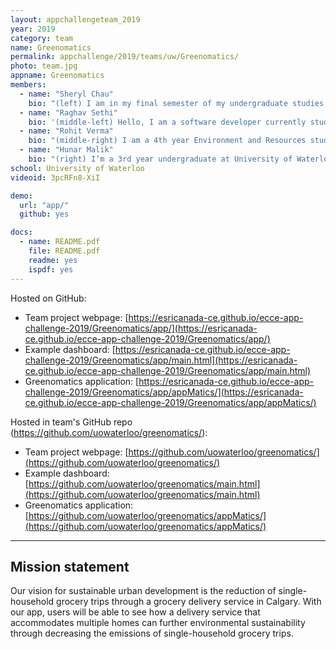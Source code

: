 ```yaml
---
layout: appchallengeteam_2019
year: 2019
category: team
name: Greenomatics
permalink: appchallenge/2019/teams/uw/Greenomatics/
photo: team.jpg
appname: Greenomatics
members:
  - name: "Sheryl Chau"
    bio: "(left) I am in my final semester of my undergraduate studies in Geography, specializing in Geomatics. I am passionate about understanding spatial relationships in the physical and social world. After graduating in June 2019, I will be starting my graduate studies in alpine hydrometeorology. I enjoy being in the mountains, whether it be hiking in the summer or snowboarding in the winter!"
  - name: "Raghav Sethi"
    bio: '(middle-left) Hello, I am a software developer currently studying in 3rd year at University of Waterloo. My interests include web app development, design and UI improvement. I enjoy problem solving and like to apply my skills to real world problems. I am experienced using technologies used in geomatics. I have entrepreneurial nature and is additionally motivated after winning at 2 hackathons. I also like making funny noises on my guitar and flute. I pronounce mayonnaise as "my own knees".'
  - name: "Rohit Verma"
    bio: "(middle-right) I am a 4th year Environment and Resources student with an interest in GIS and ecology. In the future, I hope to use my knowledge of ecology and spatial patterns to understand the effect of urbanization on local ecological systems. After graduation, I will be starting my graduate studies to pursue these research interests."
  - name: "Hunar Malik"
    bio: "(right) I’m a 3rd year undergraduate at University of Waterloo pursuing Hons. Geomatics with double minors in Computer Science and Management Studies and Specialisation in Climate Change. I’m tech savvy and love to face challenges. I love environment too and no matter why I’m here today. My background and my good knowledge in the computing languages and algorithms make me a good coder with essence of environmentalist. We, the young brats are responsible for mitigating the dreadful effects on the environment and hence, we are using GIS and Web Mapping tools as weapons in our fight to make our environment sustainable."
school: University of Waterloo
videoid: 3pcRFn8-XiI

demo:
  url: "app/"
  github: yes

docs:
  - name: README.pdf
    file: README.pdf
    readme: yes
    ispdf: yes
---
```


Hosted on GitHub:

- Team project webpage: [https://esricanada-ce.github.io/ecce-app-challenge-2019/Greenomatics/app/](https://esricanada-ce.github.io/ecce-app-challenge-2019/Greenomatics/app/)
- Example dashboard: [https://esricanada-ce.github.io/ecce-app-challenge-2019/Greenomatics/app/main.html](https://esricanada-ce.github.io/ecce-app-challenge-2019/Greenomatics/app/main.html)
- Greenomatics application: [https://esricanada-ce.github.io/ecce-app-challenge-2019/Greenomatics/app/appMatics/](https://esricanada-ce.github.io/ecce-app-challenge-2019/Greenomatics/app/appMatics/)

Hosted in team's GitHub repo (https://github.com/uowaterloo/greenomatics/):

- Team project webpage: [https://github.com/uowaterloo/greenomatics/](https://github.com/uowaterloo/greenomatics/)
- Example dashboard: [https://github.com/uowaterloo/greenomatics/main.html](https://github.com/uowaterloo/greenomatics/main.html)
- Greenomatics application: [https://github.com/uowaterloo/greenomatics/appMatics/](https://github.com/uowaterloo/greenomatics/appMatics/)

---

## Mission statement

Our vision for sustainable urban development is the reduction of single-household grocery trips through a grocery delivery service in Calgary. With our app, users will be able to see how a delivery service that accommodates multiple homes can further environmental sustainability through decreasing the emissions of single-household grocery trips.

